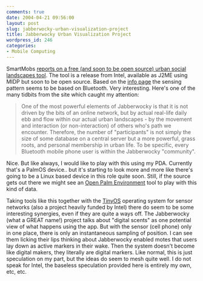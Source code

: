 ```yaml
---
comments: true
date: 2004-04-21 09:56:00
layout: post
slug: jabberwocky-urban-visualization-project
title: Jabberwocky Urban Visualization Project
wordpress_id: 246
categories:
- Mobile Computing
---
```


SmartMobs [reports on a free (and soon to be open source) urban social landscapes tool](http://www.smartmobs.com/archives/003023.html). The tool is a release from Intel, available as J2ME using MIDP but soon to be open source. Based on the [info page](http://www.urban-atmospheres.net/Jabberwocky/info.htm) the sensing pattern seems to be based on Bluetooth. Very interesting. Here's one of the many tidbits from the site which caught my attention:


> One of the most powerful elements of Jabberwocky is that it is not driven by the bits of an online network, but by actual real-life daily ebb and flow within our actual urban landscapes - by the movement and interaction (or non-interaction) of others who's path we encounter.  Therefore, the number of "participants" is not simply the size of some database on a central server but a more powerful, grass roots, and personal membership in urban life. To be specific, every Bluetooth mobile phone user is within the Jabberwocky "community".


Nice. But like always, I would like to play with this using my PDA. Currently that's a PalmOS device.. but it's starting to look more and more like there's going to be a Linux based device in this role quite soon. Still, if the source gets out there we might see an [Open Palm Environment](http://openpalmenv.sf.net) tool to play with this kind of data.

Taking tools like this together with the [TinyOS](http://webs.cs.berkeley.edu/tos/) operating system for sensor networks (also a project heavily funded by Intel) there do seem to be some interesting synergies, even if they are quite a ways off. The Jabberwocky (what a GREAT name!) project talks about "digital scents" as one potential view of what happens using the app. But with the sensor (cell phone) only in one place, there is only an instantaneous sampling of position. I can see them licking their lips thinking about Jabberwocky enabled motes that users lay down as active markers in their wake. Then the system doesn't become like digital makers, they literally are digital markers. Like normal, this is just speculation on my part, but the ideas do seem to mesh quite well. I do not speak for Intel, the baseless speculation provided here is entirely my own, etc, etc.
